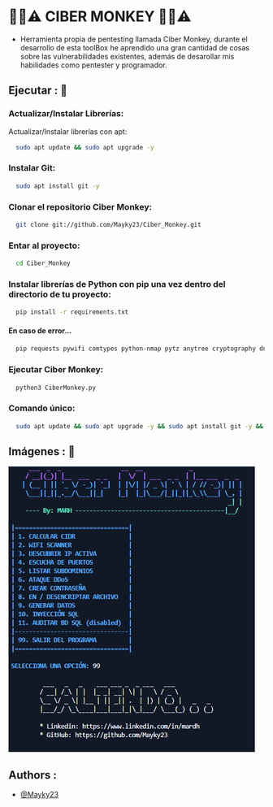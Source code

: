 # 🔐📶⚠️ CIBER MONKEY 🔐📶⚠️
- Herramienta propia de pentesting llamada Ciber Monkey, durante el desarrollo de esta toolBox he aprendido una gran cantidad de cosas sobre las vulnerabilidades existentes, además de desarollar mis habilidades como pentester y programador. 


## Ejecutar : 🚀

### Actualizar/Instalar Librerías: 

Actualizar/Instalar librerías con apt:
```bash
  sudo apt update && sudo apt upgrade -y
```
### Instalar Git:
```bash
  sudo apt install git -y
```

### Clonar el repositorio Ciber Monkey:
```bash
  git clone git://github.com/Mayky23/Ciber_Monkey.git
```

### Entar al proyecto:

```bash
  cd Ciber_Monkey
```
### Instalar librerías de Python con pip una vez dentro del directorio de tu proyecto:

```bash
  pip install -r requirements.txt
```

#### En caso de error...
```bash
  pip requests pywifi comtypes python-nmap pytz anytree cryptography dnspython ipy netifaces scapy libpcap pypcap pymysql colorama GitPython sublist3r pyfiglet
```

### Ejecutar Ciber Monkey:
```bash
  python3 CiberMonkey.py
```

### Comando único:
```bash
  sudo apt update && sudo apt upgrade -y && sudo apt install git -y && git clone git://github.com/Mayky23/Ciber_Monkey.git && cd Ciber_Monkey && pip install -r requirements.txt && python3 CiberMonkey.py

```

## Imágenes : 📸
![Imágen del menu principal](img/portada.png)


## Authors : 

- [@Mayky23](https://github.com/Mayky23)
